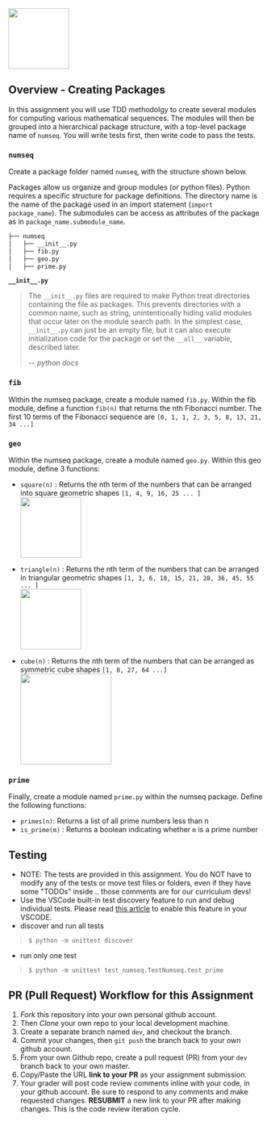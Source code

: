 <img src="https://www.leafcutterdesigns.com/wp-content/uploads/2016/11/tiny-packages-unopened.jpg" height="120px" />

## Overview - Creating Packages
In this assignment you will use TDD methodolgy to create several modules for computing various mathematical sequences.  The modules will then be grouped into a hierarchical package structure, with a top-level package name of `numseq`.  You will write tests first, then write code to pass the tests.

### `numseq`
Create a package folder named `numseq`, with the structure shown below.

Packages allow us organize and group modules (or python files). Python requires a specific structure for package definitions.
The directory name is the name of the package used in an import statement (`import package_name`). The submodules can be access as attributes of the package as in `package_name.submodule_name`.

```bash
├── numseq
│   ├── __init__.py
│   ├── fib.py
│   ├── geo.py
│   ├── prime.py
```

**`__init__.py`**

> The `__init__.py` files are required to make Python treat directories
> containing the file as packages. This prevents directories with a common
> name, such as string, unintentionally hiding valid modules that occur later
> on the module search path. In the simplest case, `__init__.py` can just be an
> empty file, but it can also execute initialization code for the package or
> set the `__all__` variable, described later.
>
> -- <cite>python docs</cite>

### `fib`
Within the numseq package, create a module named `fib.py`. Within the fib module, define a function `fib(n)` that returns the nth Fibonacci number.  The first 10 terms of the Fibonacci sequence are 
`[0, 1, 1, 2, 3, 5, 8, 13, 21, 34 ...]`

### `geo`
Within the numseq package, create a module named `geo.py`. Within this geo module, define 3 functions:
 - `square(n)` : Returns the nth term of the numbers that can be arranged into square geometric shapes `[1, 4, 9, 16, 25 ... ]`
 <br><img height="120px" src="https://i1.wp.com/www.stnicholasstlaurence.dorset.sch.uk/wp-content/uploads/2013/11/Square-Numbers.png" /><br>

 - `triangle(n)` : Returns the nth term of the numbers that can be arranged in triangular geometric shapes `[1, 3, 6, 10, 15, 21, 28, 36, 45, 55 ... ]` 
 <br><img height="120px" src="https://www.101computing.net/wp/wp-content/uploads/trinagular-number-sequence.png" /><br>

 - `cube(n)` : Returns the nth term of the numbers that can be arranged as symmetric cube shapes `[1, 8, 27, 64 ...]`
 <br><img height="180px" src="https://static.memrise.com/img/400sqf/from/uploads/course_photos/4974064000131215125138.gif" /><br>

### `prime`
Finally, create a module named `prime.py` within the numseq package. Define the following functions:
 - `primes(n)`:  Returns a list of all prime numbers less than n
 - `is_prime(m)` : Returns a boolean indicating whether `m` is a prime number

## Testing
 - NOTE: The tests are provided in this assignment.  You do NOT have to modify any of the tests or move test files or folders, even if they have some "TODOs" inside .. those comments are for our curriculum devs!
 - Use the VSCode built-in test discovery feature to run and debug individual tests.  Please read [this article](https://code.visualstudio.com/docs/python/testing) to enable this feature in your VSCODE.
 - discover and run all tests

 >`$ python -m unittest discover`

 - run only one test

 >`$ python -m unittest test_numseq.TestNumseq.test_prime`


## PR (Pull Request) Workflow for this Assignment
1. *Fork* this repository into your own personal github account.
2. Then *Clone* your own repo to your local development machine.
3. Create a separate branch named `dev`, and checkout the branch.
5. Commit your changes, then `git push` the branch back to your own github account.
5. From your own Github repo, create a pull request (PR) from your `dev` branch back to your own master.
6. Copy/Paste the URL **link to your PR** as your assignment submission.
7. Your grader will post code review comments inline with your code, in your github account. Be sure to respond to any comments and make requested changes. **RESUBMIT** a new link to your PR after making changes.  This is the code review iteration cycle.
